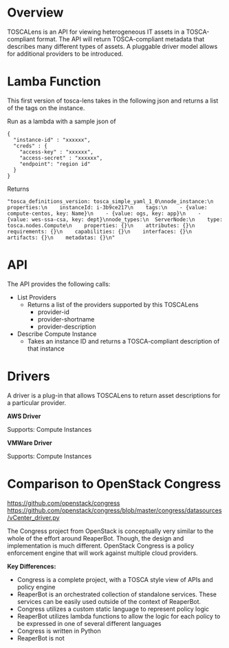 # Overview
TOSCALens is an API for viewing heterogeneous IT assets in a TOSCA-compliant format. The API will return TOSCA-compliant metadata that describes many different types of assets. A pluggable driver model allows for additional providers to be introduced.

#  Lamba Function

This first version of tosca-lens takes in the following json and returns a list of the tags on the instance.

Run as a lambda with a sample json of
```
{
  "instance-id" : "xxxxxx",
  "creds" : {
    "access-key" : "xxxxxx",
    "access-secret" : "xxxxxx",
    "endpoint": "region id"
  }
}
```

Returns
```
"tosca_definitions_version: tosca_simple_yaml_1_0\nnode_instance:\n  properties:\n    instanceId: i-3b9ce217\n    tags:\n    - {value: compute-centos, key: Name}\n    - {value: ogs, key: app}\n    - {value: wes-ssa-csa, key: dept}\nnode_types:\n  ServerNode:\n    type: tosca.nodes.Compute\n    properties: {}\n    attributes: {}\n    requirements: {}\n    capabilities: {}\n    interfaces: {}\n    artifacts: {}\n    metadatas: {}\n"
```


# API
The API provides the following calls:
* List Providers
  * Returns a list of the providers supported by this TOSCALens
    * provider-id
    * provider-shortname
    * provider-description
* Describe Compute Instance
  * Takes an instance ID and returns a TOSCA-compliant description of that instance

# Drivers
A driver is a plug-in that allows TOSCALens to return asset descriptions for a particular provider.

**AWS Driver**

Supports: Compute Instances

**VMWare Driver**

Supports: Compute Instances

# Comparison to OpenStack Congress
https://github.com/openstack/congress
https://github.com/openstack/congress/blob/master/congress/datasources/vCenter_driver.py

The Congress project from OpenStack is conceptually very similar to the whole of the effort around ReaperBot. Though, the design and implementation is much different. OpenStack Congress is a policy enforcement engine that will work against multiple cloud providers.

**Key Differences:**
* Congress is a complete project, with a TOSCA style view of APIs and policy engine
 * ReaperBot is an orchestrated collection of standalone services. These services can be easily used outside of the context of ReaperBot.
* Congress utilizes a custom static language to represent policy logic
 * ReaperBot utilizes lambda functions to allow the logic for each policy to be expressed in one of several different languages
* Congress is written in Python
 * ReaperBot is not
